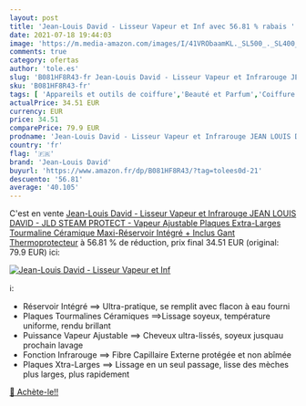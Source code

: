 ```yaml
---
layout: post
title: 'Jean-Louis David - Lisseur Vapeur et Inf avec 56.81 % rabais '
date: 2021-07-18 19:44:03
image: 'https://m.media-amazon.com/images/I/41VRObaamKL._SL500_._SL400_.jpg'
comments: true
category: ofertas
author: 'tole.es'
slug: 'B081HF8R43-fr Jean-Louis David - Lisseur Vapeur et Infrarouge JEAN LOUIS...'
sku: 'B081HF8R43-fr'
tags: [ 'Appareils et outils de coiffure','Beauté et Parfum','Coiffure et soins des cheveux','Fers à lisser','jean-louis david', ]
actualPrice: 34.51 EUR
currency: EUR
price: 34.51
comparePrice: 79.9 EUR
prodname: 'Jean-Louis David - Lisseur Vapeur et Infrarouge JEAN LOUIS DAVID - JLD STEAM PROTECT - Vapeur Ajustable  Plaques Extra-Larges Tourmaline Céramique  Maxi-Réservoir Intégré + Inclus Gant Thermoprotecteur'
country: 'fr'
flag: '🇫🇷'
brand: 'Jean-Louis David'
buyurl: 'https://www.amazon.fr/dp/B081HF8R43/?tag=tolees0d-21'
descuento: '56.81'
average: '40.105'
---
```


C'est en vente [Jean-Louis David - Lisseur Vapeur et Infrarouge JEAN LOUIS DAVID - JLD STEAM PROTECT - Vapeur Ajustable  Plaques Extra-Larges Tourmaline Céramique  Maxi-Réservoir Intégré + Inclus Gant Thermoprotecteur](https://www.amazon.fr/dp/B081HF8R43/?tag=tolees0d-21)  à  56.81 % de réduction, prix final  34.51 EUR (original: 79.9 EUR) ici:

[![Jean-Louis David - Lisseur Vapeur et Inf](https://m.media-amazon.com/images/I/41VRObaamKL._SL500_._SL400_.jpg)](https://www.amazon.fr/dp/B081HF8R43/?tag=tolees0d-21)

ℹ️:

- Réservoir Intégré ==> Ultra-pratique, se remplit avec flacon à eau fourni
- Plaques Tourmalines Céramiques ==>Lissage soyeux, température uniforme, rendu brillant
- Puissance Vapeur Ajustable ==> Cheveux ultra-lissés, soyeux jusquau prochain lavage
- Fonction Infrarouge ==> Fibre Capillaire Externe protégée et non abîmée
- Plaques Xtra-Larges ==> Lissage en un seul passage, lisse des mèches plus larges, plus rapidement

[🛒 Achète-le!!](https://www.amazon.fr/dp/B081HF8R43/?tag=tolees0d-21)
